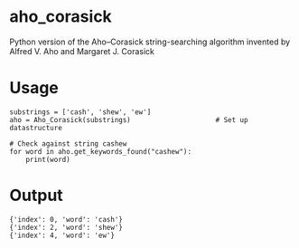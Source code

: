 # aho_corasick
Python version of the Aho–Corasick string-searching algorithm invented by Alfred V. Aho and Margaret J. Corasick

# Usage

    substrings = ['cash', 'shew', 'ew']
    aho = Aho_Corasick(substrings)                     # Set up datastructure

    # Check against string cashew
    for word in aho.get_keywords_found("cashew"):
        print(word)

# Output
    {'index': 0, 'word': 'cash'}
    {'index': 2, 'word': 'shew'}
    {'index': 4, 'word': 'ew'}
